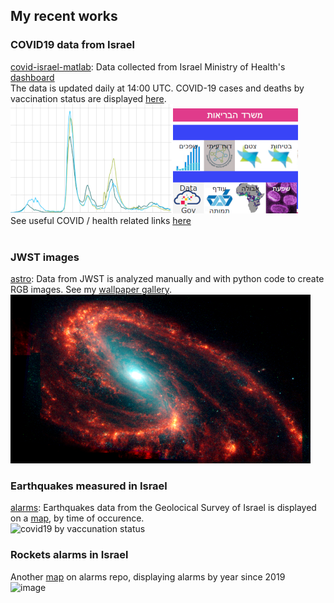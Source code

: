 ## My recent works
### COVID19 data from Israel
[covid-israel-matlab](https://github.com/yuval-harpaz/covid-19-israel-matlab/): Data collected from Israel Ministry of Health's [dashboard](https://datadashboard.health.gov.il/COVID-19/general?utm_source=go.gov.il&utm_medium=referral)<br>
The data is updated daily at 14:00 UTC. COVID-19 cases and deaths by vaccination status are displayed [here](https://yuval-harpaz.github.io/covid-19-israel-matlab/by_vacc.html).<br>
![covid19 by vaccunation status](https://github.com/yuval-harpaz/covid-19-israel-matlab/raw/master/docs/by_vacc.png?raw=true)![health links](https://github.com/yuval-harpaz/covid-19-israel-matlab/raw/master/docs/links.png?raw=true)<br>
See useful COVID / health related links [here](https://yuval-harpaz.github.io/covid-19-israel-matlab/links.html)<br>
<br>
### JWST images
[astro](https://github.com/yuval-harpaz/astro): Data from JWST is analyzed manually and with python code to create RGB images. See my [wallpaper gallery](https://github.com/yuval-harpaz/astro/blob/main/pics/wallpaper/wallpapers.md).
![NGC 3627 thumbnail](https://github.com/yuval-harpaz/astro/raw/main/pics/wallpaper/thumb/ngc3627.png?raw=true)
<br>

### Earthquakes measured in Israel
[alarms](https://github.com/yuval-harpaz/alarms): Earthquakes data from the Geolocical Survey of Israel is displayed on a [map](https://yuval-harpaz.github.io/alarms/earthquakes_by_time.html), by time of occurence.<br>
![covid19 by vaccunation status](https://github.com/yuval-harpaz/alarms/raw/master/docs/thumb.png?raw=true)

### Rockets alarms in Israel
Another [map](https://yuval-harpaz.github.io/alarms/alarms_by_year.html) on alarms repo, displaying alarms by year since 2019<br>
![image](https://user-images.githubusercontent.com/445416/221681172-71884293-b03c-4412-88fa-9bda2c895329.png)

<!--
**yuval-harpaz/yuval-harpaz** is a ✨ _special_ ✨ repository because its `README.md` (this file) appears on your GitHub profile.

Here are some ideas to get you started:

- 🔭 I’m currently working on ...
- 🌱 I’m currently learning ...
- 👯 I’m looking to collaborate on ...
- 🤔 I’m looking for help with ...
- 💬 Ask me about ...
- 📫 How to reach me: ...
- 😄 Pronouns: ...
- ⚡ Fun fact: ...
-->
